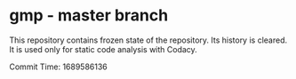 # gmp - master branch

This repository contains frozen state of the repository.
Its history is cleared. It is used only for static code
analysis with Codacy.

Commit Time: 1689586136